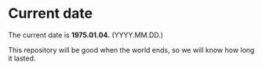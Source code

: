 # Current date

The current date is **1975.01.04.** (YYYY.MM.DD.)

This repository will be good when the world ends, so we will know how long it lasted.